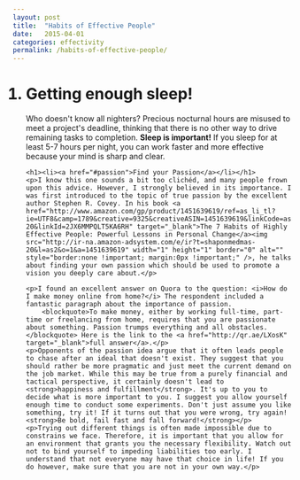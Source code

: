 ```yaml
---
layout: post
title:  "Habits of Effective People"
date:   2015-04-01
categories: effectivity
permalink: /habits-of-effective-people/
---
```


<ol>
	<h1><li>Getting enough sleep!</li></h1>
	<p>Who doesn't know all nighters? Precious nocturnal hours are misused to meet a project's deadline, thinking that there is no other way to drive remaining tasks to completion. <strong>Sleep is important!</strong> If you sleep for at least 5-7 hours per night, you can work faster and more effective because your mind is sharp and clear.</p>

	<h1><li><a href="#passion">Find your Passion</a></li></h1>
	<p>I know this one sounds a bit too clichéd, and many people frown upon this advice. However, I strongly believed in its importance. I was first introduced to the topic of true passion by the excellent author Stephen R. Covey. In his book <a href="http://www.amazon.com/gp/product/1451639619/ref=as_li_tl?ie=UTF8&camp=1789&creative=9325&creativeASIN=1451639619&linkCode=as2&tag=shaponmedmas-20&linkId=2JX6MMPQLT5KA6RH" target="_blank">The 7 Habits of Highly Effective People: Powerful Lessons in Personal Change</a><img src="http://ir-na.amazon-adsystem.com/e/ir?t=shaponmedmas-20&l=as2&o=1&a=1451639619" width="1" height="1" border="0" alt="" style="border:none !important; margin:0px !important;" />, he talks about finding your own passion which should be used to promote a vision you deeply care about.</p>

	<p>I found an excellent answer on Quora to the question: <i>How do I make money online from home?</i> The respondent included a fantastic paragraph about the importance of passion.
		<blockquote>To make money, either by working full-time, part-time or freelancing from home, requires that you are passionate about something. Passion trumps everything and all obstacles.</blockquote> Here is the link to the <a href="http://qr.ae/LXosK" target="_blank">full answer</a>.</p>
	<p>Opponents of the passion idea argue that it often leads people to chase after an ideal that doesn't exist. They suggest that you should rather be more pragmatic and just meet the current demand on the job market. While this may be true from a purely financial and tactical perspective, it certainly doesn't lead to <strong>happiness and fulfillment</strong>. It's up to you to decide what is more important to you. I suggest you allow yourself enough time to conduct some experiments. Don't just assume you like something, try it! If it turns out that you were wrong, try again! <strong>Be bold, fail fast and fall forward!</strong></p>
	<p>Trying out different things is often made impossible due to constrains we face. Therefore, it is important that you allow for an environment that grants you the necessary flexibility. Watch out not to bind yourself to impeding liabilities too early. I understand that not everyone may have that choice in life! If you do however, make sure that you are not in your own way.</p>


</ol>

